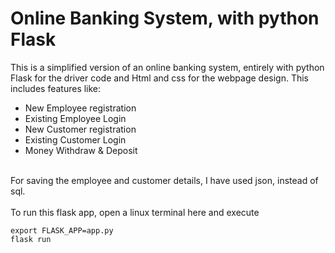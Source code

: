 # Online Banking System, with python Flask

This is a simplified version of an online banking system, entirely with python Flask for the driver code and Html and css for the webpage design.
This includes features like:
* New Employee registration
* Existing Employee Login
* New Customer registration
* Existing Customer Login
* Money Withdraw & Deposit

<br>
For saving the employee and customer details, I have used json, instead of sql.

<br>
<br>
To run this flask app, open a linux terminal here and execute 

`export FLASK_APP=app.py` <br> `flask run`